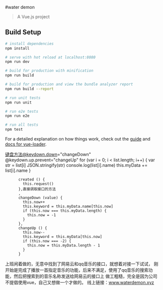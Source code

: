 #water  demon

> A Vue.js project

## Build Setup

``` bash
# install dependencies
npm install

# serve with hot reload at localhost:8080
npm run dev

# build for production with minification
npm run build

# build for production and view the bundle analyzer report
npm run build --report

# run unit tests
npm run unit

# run e2e tests
npm run e2e

# run all tests
npm test
```

For a detailed explanation on how things work, check out the [guide](http://vuejs-templates.github.io/webpack/) and [docs for vue-loader](http://vuejs.github.io/vue-loader).

键盘方法@keydown.down="changeDown" @keydown.up.prevent="changeUp"
for (var i = 0; i < list.length; i++) {
            var str = list[i]
            JSON.stringify(str)
            console.log(list[i].name)
            this.myData += list[i].name
          }

          created () {
            this.request()
          },直接调取接口的方法
          ,
          changeDown (value) {
            this.now++
            this.keyword = this.myData.name[this.now]
            if (this.now === this.myData.length) {
              this.now = -1
            }
          },
          changeUp () {
            this.now--
            this.keyword = this.myData[this.now]
            if (this.now === -2) {
              this.now = this.myData.length - 1
            }
          }
上班闲着做的，无意中找到了网易云和qq音乐的接口，就想着对接一下试试， 刚开始是完成了播放一首指定音乐的功能，后来不满足，使用了qq音乐的搜索功能，然后把搜索到的音乐名称发送给网易云的接口上
做工粗糙，完全是因为公司不提倡使用vue，自己又想做一个才做的。
线上链接：www.waterdemon.xyz
